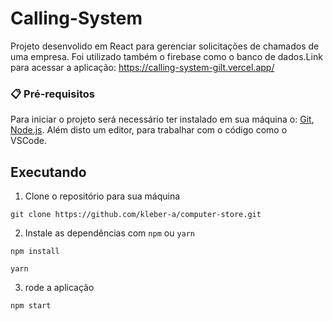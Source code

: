 # Calling-System

Projeto desenvolido em React para gerenciar solicitações de chamados de uma empresa. Foi utilizado também o firebase como o banco de dados.Link para acessar a aplicação: https://calling-system-gilt.vercel.app/

### 📋 Pré-requisitos
Para iniciar o projeto será necessário ter instalado em sua máquina o: [Git](https://git-scm.com), [Node.js](https://nodejs.org/en/). Além disto um editor, para trabalhar com o código como o VSCode.

## Executando
1. Clone o repositório para sua máquina

```
git clone https://github.com/kleber-a/computer-store.git
```

2. Instale as dependências com `npm` ou `yarn`

```
npm install
```

```
yarn
```

3. rode a aplicação 

```
npm start
```

